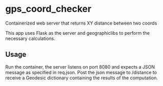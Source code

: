 # gps_coord_checker
Containerized web server that returns XY distance between two coords

This app uses Flask as the server and geographiclibs to perform the necessary calculations.

## Usage
Run the container, the server listens on port 8080 and expects a JSON message as specified in req.json.
Post the json message to /distance to receive a Geodesic dictionary containing the results of the computation.
